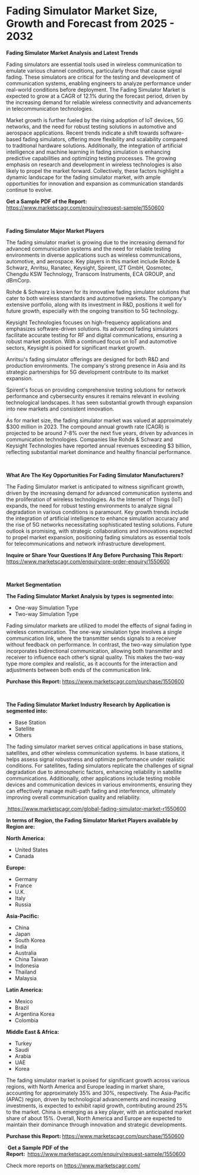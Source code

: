 <p><h1>Fading Simulator Market Size, Growth and Forecast from 2025 - 2032</h1></p><p><strong>Fading Simulator Market Analysis and Latest Trends</strong></p>
<p><p>Fading simulators are essential tools used in wireless communication to emulate various channel conditions, particularly those that cause signal fading. These simulators are critical for the testing and development of communication systems, enabling engineers to analyze performance under real-world conditions before deployment. The Fading Simulator Market is expected to grow at a CAGR of 12.1% during the forecast period, driven by the increasing demand for reliable wireless connectivity and advancements in telecommunication technologies.</p><p>Market growth is further fueled by the rising adoption of IoT devices, 5G networks, and the need for robust testing solutions in automotive and aerospace applications. Recent trends indicate a shift towards software-based fading simulators, offering more flexibility and scalability compared to traditional hardware solutions. Additionally, the integration of artificial intelligence and machine learning in fading simulation is enhancing predictive capabilities and optimizing testing processes. The growing emphasis on research and development in wireless technologies is also likely to propel the market forward. Collectively, these factors highlight a dynamic landscape for the fading simulator market, with ample opportunities for innovation and expansion as communication standards continue to evolve.</p></p>
<p><strong>Get a Sample PDF of the Report:&nbsp;</strong> <a href="https://www.marketscagr.com/enquiry/request-sample/1550600?utm_campaign=2318&utm_medium=2&utm_source=Github&utm_content=ia&utm_term=16022025&utm_id=fading-simulator">https://www.marketscagr.com/enquiry/request-sample/1550600</a></p>
<p>&nbsp;</p>
<p><strong>Fading Simulator Major Market Players</strong></p>
<p><p>The fading simulator market is growing due to the increasing demand for advanced communication systems and the need for reliable testing environments in diverse applications such as wireless communications, automotive, and aerospace. Key players in this market include Rohde & Schwarz, Anritsu, Ranatec, Keysight, Spirent, IZT GmbH, Qosmotec, Chengdu KSW Technology, Transcom Instruments, ECA GROUP, and dBmCorp.</p><p>Rohde & Schwarz is known for its innovative fading simulator solutions that cater to both wireless standards and automotive markets. The company's extensive portfolio, along with its investment in R&D, positions it well for future growth, especially with the ongoing transition to 5G technology.</p><p>Keysight Technologies focuses on high-frequency applications and emphasizes software-driven solutions. Its advanced fading simulators facilitate accurate testing for RF and digital communications, ensuring a robust market position. With a continued focus on IoT and automotive sectors, Keysight is poised for significant market growth.</p><p>Anritsu's fading simulator offerings are designed for both R&D and production environments. The company's strong presence in Asia and its strategic partnerships for 5G development contribute to its market expansion.</p><p>Spirent's focus on providing comprehensive testing solutions for network performance and cybersecurity ensures it remains relevant in evolving technological landscapes. It has seen substantial growth through expansion into new markets and consistent innovation.</p><p>As for market size, the fading simulator market was valued at approximately $300 million in 2023. The compound annual growth rate (CAGR) is projected to be around 7-8% over the next five years, driven by advances in communication technologies. Companies like Rohde & Schwarz and Keysight Technologies have reported annual revenues exceeding $3 billion, reflecting substantial market dominance and healthy financial performance.</p></p>
<p>&nbsp;</p>
<p><strong>What Are The Key Opportunities For Fading Simulator Manufacturers?</strong></p>
<p><p>The Fading Simulator market is anticipated to witness significant growth, driven by the increasing demand for advanced communication systems and the proliferation of wireless technologies. As the Internet of Things (IoT) expands, the need for robust testing environments to analyze signal degradation in various conditions is paramount. Key growth trends include the integration of artificial intelligence to enhance simulation accuracy and the rise of 5G networks necessitating sophisticated testing solutions. Future outlook is promising, with strategic collaborations and innovations expected to propel market expansion, positioning fading simulators as essential tools for telecommunications and network infrastructure development.</p></p>
<p><strong>Inquire or Share Your Questions If Any Before Purchasing This Report:</strong> <a href="https://www.marketscagr.com/enquiry/pre-order-enquiry/1550600?utm_campaign=2318&utm_medium=2&utm_source=Github&utm_content=ia&utm_term=16022025&utm_id=fading-simulator">https://www.marketscagr.com/enquiry/pre-order-enquiry/1550600</a></p>
<p>&nbsp;</p>
<p><strong>Market Segmentation</strong></p>
<p><strong>The Fading Simulator Market Analysis by types is segmented into:</strong></p>
<p><ul><li>One-way Simulation Type</li><li>Two-way Simulation Type</li></ul></p>
<p><p>Fading simulator markets are utilized to model the effects of signal fading in wireless communication. The one-way simulation type involves a single communication link, where the transmitter sends signals to a receiver without feedback on performance. In contrast, the two-way simulation type incorporates bidirectional communication, allowing both transmitter and receiver to influence each other’s signal quality. This makes the two-way type more complex and realistic, as it accounts for the interaction and adjustments between both ends of the communication link.</p></p>
<p><strong>Purchase this Report:&nbsp;</strong><a href="https://www.marketscagr.com/purchase/1550600?utm_campaign=2318&utm_medium=2&utm_source=Github&utm_content=ia&utm_term=16022025&utm_id=fading-simulator">https://www.marketscagr.com/purchase/1550600</a></p>
<p>&nbsp;</p>
<p><strong>The Fading Simulator Market Industry Research by Application is segmented into:</strong></p>
<p><ul><li>Base Station</li><li>Satellite</li><li>Others</li></ul></p>
<p><p>The fading simulator market serves critical applications in base stations, satellites, and other wireless communication systems. In base stations, it helps assess signal robustness and optimize performance under realistic conditions. For satellites, fading simulators replicate the challenges of signal degradation due to atmospheric factors, enhancing reliability in satellite communications. Additionally, other applications include testing mobile devices and communication devices in various environments, ensuring they can effectively manage multi-path fading and interference, ultimately improving overall communication quality and reliability.</p></p>
<p><a href="https://www.marketscagr.com/global-fading-simulator-market-r1550600?utm_campaign=2318&utm_medium=2&utm_source=Github&utm_content=ia&utm_term=16022025&utm_id=fading-simulator">&nbsp;https://www.marketscagr.com/global-fading-simulator-market-r1550600</a></p>
<p><strong>In terms of Region, the Fading Simulator Market Players available by Region are:</strong></p>
<p>
    <p> <strong> North America: </strong>
        <ul>
            <li>United States</li>
            <li>Canada</li>
        </ul>
        </p> 
    <p> <strong> Europe: </strong>
        <ul>
            <li>Germany</li>
            <li>France</li>
            <li>U.K.</li>
            <li>Italy</li>
            <li>Russia</li>
        </ul>
        </p> 
    <p> <strong> Asia-Pacific: </strong>
        <ul>
            <li>China</li>
            <li>Japan</li>
            <li>South Korea</li>
            <li>India</li>
            <li>Australia</li>
            <li>China Taiwan</li>
            <li>Indonesia</li>
            <li>Thailand</li>
            <li>Malaysia</li>
        </ul>
        </p> 
    <p> <strong> Latin America: </strong>
        <ul>
            <li>Mexico</li>
            <li>Brazil</li>
            <li>Argentina Korea</li>
            <li>Colombia</li>
        </ul>
        </p> 
    <p> <strong> Middle East & Africa: </strong>
        <ul>
            <li>Turkey</li>
            <li>Saudi</li>
            <li>Arabia</li>
            <li>UAE</li>
            <li>Korea</li>
        </ul>
    </p>
    </p>
<p><p>The fading simulator market is poised for significant growth across various regions, with North America and Europe leading in market share, accounting for approximately 35% and 30%, respectively. The Asia-Pacific (APAC) region, driven by technological advancements and increasing investments, is expected to exhibit rapid growth, contributing around 25% to the market. China is emerging as a key player, with an anticipated market share of about 15%. Overall, North America and Europe are expected to maintain their dominance through innovation and strategic developments.</p></p>
<p><strong>Purchase this Report: </strong><a href="https://www.marketscagr.com/purchase/1550600?utm_campaign=2318&utm_medium=2&utm_source=Github&utm_content=ia&utm_term=16022025&utm_id=fading-simulator">https://www.marketscagr.com/purchase/1550600</a></p>
<p>&nbsp;<strong>Get a Sample PDF of the Report:&nbsp;&nbsp;</strong><a href="https://www.marketscagr.com/enquiry/request-sample/1550600?utm_campaign=2318&utm_medium=2&utm_source=Github&utm_content=ia&utm_term=16022025&utm_id=fading-simulator">https://www.marketscagr.com/enquiry/request-sample/1550600</a></p>
<p><strong></strong></p>
<p>Check more reports on <a href="https://www.marketscagr.com/?utm_campaign=2318&utm_medium=2&utm_source=Github&utm_content=ia&utm_term=16022025&utm_id=fading-simulator">https://www.marketscagr.com/</a></p>